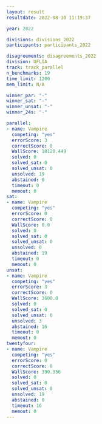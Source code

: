 ```yaml
---
layout: result
resultdate: 2022-08-10 11:19:37

year: 2022

divisions: divisions_2022
participants: participants_2022

disagreements: disagreements_2022
division: UFLIA
track: track_parallel
n_benchmarks: 19
time_limit: 1200
mem_limit: N/A

winner_par: "-"
winner_sat: "-"
winner_unsat: "-"
winner_24s: "-"

parallel:
- name: Vampire
  competing: "yes"
  errorScore: 3
  correctScore: 0
  WallScore: 18120.449
  solved: 0
  solved_sat: 0
  solved_unsat: 0
  unsolved: 19
  abstained: 0
  timeout: 0
  memout: 0
sat:
- name: Vampire
  competing: "yes"
  errorScore: 0
  correctScore: 0
  WallScore: 0.0
  solved: 0
  solved_sat: 0
  solved_unsat: 0
  unsolved: 0
  abstained: 19
  timeout: 0
  memout: 0
unsat:
- name: Vampire
  competing: "yes"
  errorScore: 3
  correctScore: 0
  WallScore: 3600.0
  solved: 0
  solved_sat: 0
  solved_unsat: 0
  unsolved: 3
  abstained: 16
  timeout: 0
  memout: 0
twentyfour:
- name: Vampire
  competing: "yes"
  errorScore: 0
  correctScore: 0
  WallScore: 390.356
  solved: 0
  solved_sat: 0
  solved_unsat: 0
  unsolved: 19
  abstained: 0
  timeout: 16
  memout: 0
---
```

